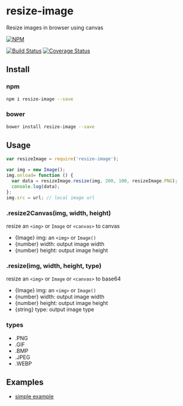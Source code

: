 # resize-image

Resize images in browser using canvas

[![NPM](https://nodei.co/npm/resize-image.png)](https://nodei.co/npm/resize-image/)

[![Build Status](https://travis-ci.org/csbun/resize-image.svg)](https://travis-ci.org/csbun/resize-image)
[![Coverage Status](https://coveralls.io/repos/csbun/resize-image/badge.svg?branch=master&service=github)](https://coveralls.io/github/csbun/resize-image?branch=master)

## Install

### npm

```sh
npm i resize-image --save
```

### bower

```sh
bower install resize-image --save
```

## Usage

```javascript
var resizeImage = require('resize-image');

var img = new Image();
img.onload= function () {
  var data = resizeImage.resize(img, 200, 100, resizeImage.PNG);
  console.log(data);
};
img.src = url; // local image url
```

### .resize2Canvas(img, width, height)

resize an `<img>` or `Image` or `<canvas>` to canvas

- {Image}  img:    an `<img>` or `Image()`
- {number} width:  output image width
- {number} height: output image height

### .resize(img, width, height, type)

resize an `<img>` or `Image` or `<canvas>` to base64

- {Image}  img:    an `<img>` or `Image()`
- {number} width:  output image width
- {number} height: output image height
- {string} type:   output image type

### types

- .PNG
- .GIF
- .BMP
- .JPEG
- .WEBP

## Examples

- [simple example](https://github.com/csbun/resize-image/tree/master/example)
